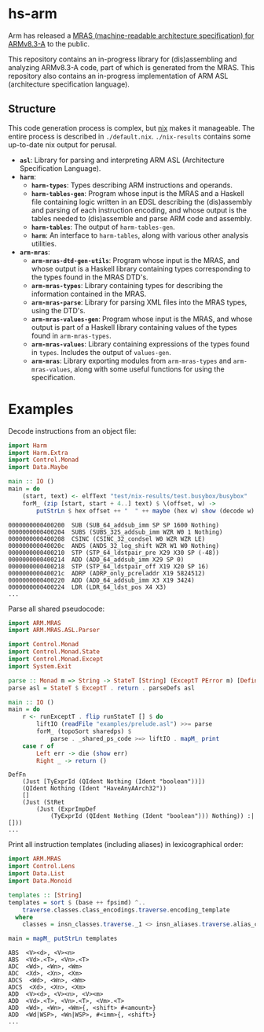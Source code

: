 # hs-arm

Arm has released a [MRAS (machine-readable architecture specification) for ARMv8.3-A](https://developer.arm.com/products/architecture/a-profile/exploration-tools) to the public.

This repository contains an in-progress library for (dis)assembling and analyzing ARMv8.3-A code, part of which is generated from the MRAS.
This repository also contains an in-progress implementation of ARM ASL (architecture specification language).

## Structure

This code generation process is complex, but [nix](https://nixos.org/nix/) makes it manageable. The entire process is described in `./default.nix`. `./nix-results` contains some up-to-date nix output for perusal.

- **`asl`**: Library for parsing and interpreting ARM ASL (Architecture Specification Language).
- **`harm`**:
    - **`harm-types`**: Types describing ARM instructions and operands.
    - **`harm-tables-gen`**: Program whose input is the MRAS and a Haskell file containing logic written in an EDSL describing the (dis)assembly and parsing of each instruction encoding, and whose output is the tables needed to (dis)assemble and parse ARM code and assembly.
    - **`harm-tables`**: The output of `harm-tables-gen`.
    - **`harm`**: An interface to `harm-tables`, along with various other analysis utilities.
- **`arm-mras`**:
    - **`arm-mras-dtd-gen-utils`**: Program whose input is the MRAS, and whose output is a Haskell library containing types corresponding to the types found in the MRAS DTD's.
    - **`arm-mras-types`**: Library containing types for describing the information contained in the MRAS.
    - **`arm-mras-parse`**: Library for parsing XML files into the MRAS types, using the DTD's.
    - **`arm-mras-values-gen`**: Program whose input is the MRAS, and whose output is part of a Haskell library containing values of the types found in `arm-mras-types`.
    - **`arm-mras-values`**: Library containing expressions of the types found in `types`. Includes the output of `values-gen`.
    - **`arm-mras`**: Library exporting modules from `arm-mras-types` and `arm-mras-values`, along with some useful functions for using the specification.

# Examples

Decode instructions from an object file:

```haskell
import Harm
import Harm.Extra
import Control.Monad
import Data.Maybe

main :: IO ()
main = do
    (start, text) <- elfText "test/nix-results/test.busybox/busybox"
    forM_ (zip [start, start + 4..] text) $ \(offset, w) ->
        putStrLn $ hex offset ++ "  " ++ maybe (hex w) show (decode w)
```
```
0000000000400200  SUB (SUB_64_addsub_imm SP SP 1600 Nothing)
0000000000400204  SUBS (SUBS_32S_addsub_imm WZR W0 1 Nothing)
0000000000400208  CSINC (CSINC_32_condsel W0 WZR WZR LE)
000000000040020c  ANDS (ANDS_32_log_shift WZR W1 W0 Nothing)
0000000000400210  STP (STP_64_ldstpair_pre X29 X30 SP (-48))
0000000000400214  ADD (ADD_64_addsub_imm X29 SP 0)
0000000000400218  STP (STP_64_ldstpair_off X19 X20 SP 16)
000000000040021c  ADRP (ADRP_only_pcreladdr X19 5824512)
0000000000400220  ADD (ADD_64_addsub_imm X3 X19 3424)
0000000000400224  LDR (LDR_64_ldst_pos X4 X3)
...
```

Parse all shared pseudocode:

```haskell
import ARM.MRAS
import ARM.MRAS.ASL.Parser

import Control.Monad
import Control.Monad.State
import Control.Monad.Except
import System.Exit

parse :: Monad m => String -> StateT [String] (ExceptT PError m) [Definition]
parse asl = StateT $ ExceptT . return . parseDefs asl

main :: IO ()
main = do
    r <- runExceptT . flip runStateT [] $ do
        liftIO (readFile "examples/prelude.asl") >>= parse
        forM_ (topoSort sharedps) $
            parse . _shared_ps_code >=> liftIO . mapM_ print
    case r of
        Left err -> die (show err)
        Right _ -> return ()
```

```
DefFn
    (Just [TyExprId (QIdent Nothing (Ident "boolean"))])
    (QIdent Nothing (Ident "HaveAnyAArch32"))
    []
    (Just (StRet
        (Just (ExprImpDef
            (TyExprId (QIdent Nothing (Ident "boolean"))) Nothing)) :| []))
...
```

Print all instruction templates (including aliases) in lexicographical order:

```haskell
import ARM.MRAS
import Control.Lens
import Data.List
import Data.Monoid

templates :: [String]
templates = sort $ (base ++ fpsimd) ^..
    traverse.classes.class_encodings.traverse.encoding_template
  where
    classes = insn_classes.traverse._1 <> insn_aliases.traverse.alias_class

main = mapM_ putStrLn templates
```

```
ABS  <V><d>, <V><n>
ABS  <Vd>.<T>, <Vn>.<T>
ADC  <Wd>, <Wn>, <Wm>
ADC  <Xd>, <Xn>, <Xm>
ADCS  <Wd>, <Wn>, <Wm>
ADCS  <Xd>, <Xn>, <Xm>
ADD  <V><d>, <V><n>, <V><m>
ADD  <Vd>.<T>, <Vn>.<T>, <Vm>.<T>
ADD  <Wd>, <Wn>, <Wm>{, <shift> #<amount>}
ADD  <Wd|WSP>, <Wn|WSP>, #<imm>{, <shift>}
...
```
